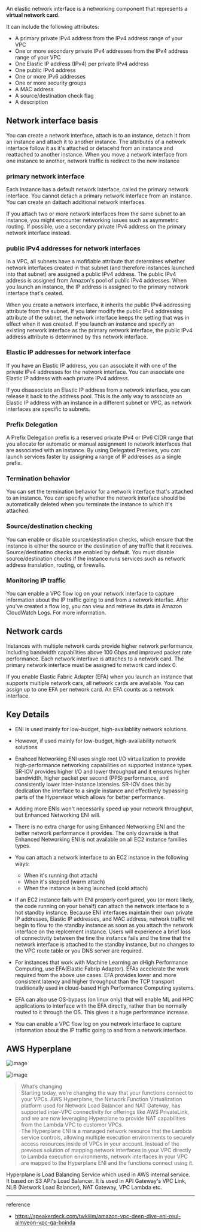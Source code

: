 
An elastic network interface is a networking component that represents a **virtual network card**.

It can include the following attributes:

- A primary private IPv4 address from the IPv4 address range of your VPC
- One or more secondary private IPv4 addresses from the IPv4 address range of your VPC
- One Elastic IP address (IPv4) per private IPv4 address
- One public IPv4 address
- One or more IPv6 addresses
- One or more security groups
- A MAC address
- A source/destination check flag
- A description

## Network interface basis

You can create a network interface, attach is to an instance, detach it from an instance and attach it to another instance. The attributes of a network interface follow it as it's attached or detacehd from an instance and reattached to another instance. When you move a network interface from one instance to another, network traffic is redirect to the new instance

### primary network interface

Each instance has a default network interface, called the primary network interface. You cannot detach a primary network interface from an instance. You can create an dattach additional network interfaces. 

If you attach two or more network interfaces from the same subnet to an instance, you might encounter networking issues such as asymmetric routing. If possible, use a secondary private IPv4 address on the primary network interface instead.

### public IPv4 addresses for network interfaces

In a VPC, all subnets have a mofifiable attribute that determines whether network interfaces created in that subnet (and therefore instances launched into that subnet) are assigned a public IPv4 address. The public IPv4 address is assigned from Amazon's pool of public IPv4 addresses. When you launch an instance, the IP address is assigned to the primary network interface that's ceated.

When you create a network interface, it inherits the public IPv4 addressing attribute from the subnet. If you later modify the public IPv4 addressing attribute of the subnet, the network interface keeps the setting that was in effect when it was created. If you launch an instance and specify an existing network interface as the primary network interface, the public IPv4 address attribute is determined by this network interface.

### Elastic IP addresses for network interface

If you have an Elastic IP address, you can associate it with one of the private IPv4 addresses for the network interface. You can associate one Elastic IP address with each private IPv4 address.

If you disassociate an Elastic IP address from a network interface, you can release it back to the address pool. This is the only way to associate an Elastic IP address with an instance in a different subnet or VPC, as network interfaces are specific to subnets.

### Prefix Delegation

A Prefix Delegation prefix is a reserved private IPv4 or IPv6 CIDR range that you allocate for automatic or manual assignment to network interfaces that are associated with an instance. By using Delegated Presixes, you can launch services faster by assigning a range of IP addresses as a single prefix.

### Termination behavior

You can set the termination behavior for a network interface that's attached to an instance. You can specify whether the network interface should be automatically deleted when you terminate the instance to which it's attached.

### Source/destination checking

You can enable or disable source/destination checks, which ensure that the instance is either the source or the destination of any traffic that it receives. Source/destinatino checks are enabled by default. You must disable source/destination checks if the instance runs services such as network address translation, routing, or firewalls.

### Monitoring IP traffic

You can enable a VPC flow log on your network interface to capture information about the IP traffic going to and from a network interfac. After you've created a flow log, you can view and retrieve its data in Amazon CloudWatch Logs. For more information.

## Network cards

Instances with multiple network cards provide higher network performance, including bandwidth capabilities above 100 Gbps and improved packet rate performance. Each network interfave is attaches to a network card. The primary network interface must be assigned to network card index 0.

If you enable Elastic Fabric Adapter (EFA) when you launch an instance that supports multiple network cars, all network cards are available. You can assign up to one EFA per network card. An EFA counts as a network interface.

## Key Details

- ENI is used mainly for low-budget, high-availabliity network solutions.

- However, if used mainly for low-budget, high-availability network solutions

- Enahced Networking ENI uses single root I/O virtualization to provide high-performance networking capabilities on supported instance types. SR-IOV provides higher I/O and lower throughput and it ensures higher bandwidth, higher packet per second (PPS) performance, and consistently lower inter-instance latensies. SR-IOV does this by dedication the interface to a single instance and effectively bypassing parts of the Hypervisor which allows for better performance.

- Adding more ENIs won't necessarily speed up your network throughput, but Enhanced Networking ENI will.

- There is no extra charge for using Enhanced Networking ENI and the better network performance it provides. The only downside is that Enhanced Networking ENI is not available on all EC2 instance families types.

- You can attach a network interface to an EC2 instance in the following ways:
    - When it's running (hot attach)
    - When it's stopped (warm attach)
    - When the instance is being launched (cold attach)

- If an EC2 instance fails with ENI properly configured, you (or more likely, the code running on your behalf) can attach the network interface to a hot standby instance. Because ENI interfaces maintain their own private IP addresses, Elastic IP addresses, and MAC address, network traffic wil begin to flow to the standby instance as soon as you attach the network interface on the replcement instance. Users will experience a brief loss of connectivity between the tine the instance fails and the time that the network interface is attached to the standby instance, but no changes to the VPC route table or you DNS server are required.

- For instances that work with Machine Learning an dHigh Performance Computing, use EFA(Elastic Fabrip Adaptor). EFAs accelerate the work required from the above use cases. EFA provides lower and more consistent latency and higher throughput than the TCP transport traditionally used in cloud-based High Performance Computing systems.

- EFA can also use OS-bypass (on linux only) that will enable ML and HPC applications to interface with the EFA directly, rather than be normally routed to it through the OS. This gives it a huge performance increase.

- You can enable a VPC flow log on you network interface to capture information about the IP traffic going to and from a network interface.

## AWS Hyperplane

![image](https://github.com/rlaisqls/rlaisqls/assets/81006587/5d7cc6be-a467-4544-b1d0-712d86aa16af)

![image](https://github.com/rlaisqls/rlaisqls/assets/81006587/09c0681f-0600-4eb6-b84b-66abd3aa0bc9)

> What’s changing<br>Starting today, we’re changing the way that your functions connect to your VPCs. AWS Hyperplane, the Network Function Virtualization platform used for Network Load Balancer and NAT Gateway, has supported inter-VPC connectivity for offerings like AWS PrivateLink, and we are now leveraging Hyperplane to provide NAT capabilities from the Lambda VPC to customer VPCs.<br>The Hyperplane ENI is a managed network resource that the Lambda service controls, allowing multiple execution environments to securely access resources inside of VPCs in your account. Instead of the previous solution of mapping network interfaces in your VPC directly to Lambda execution environments, network interfaces in your VPC are mapped to the Hyperplane ENI and the functions connect using it.

Hyperplane is Load Balancing Service which used in AWS internal service. It based on S3 API's Load Balancer. It is used in API Gateway's VPC Link, NLB (Network Load Balancer), NAT Gateway, VPC Lambda etc.

---
reference
- https://speakerdeck.com/twkiiim/amazon-vpc-deep-dive-eni-reul-almyeon-vpc-ga-boinda